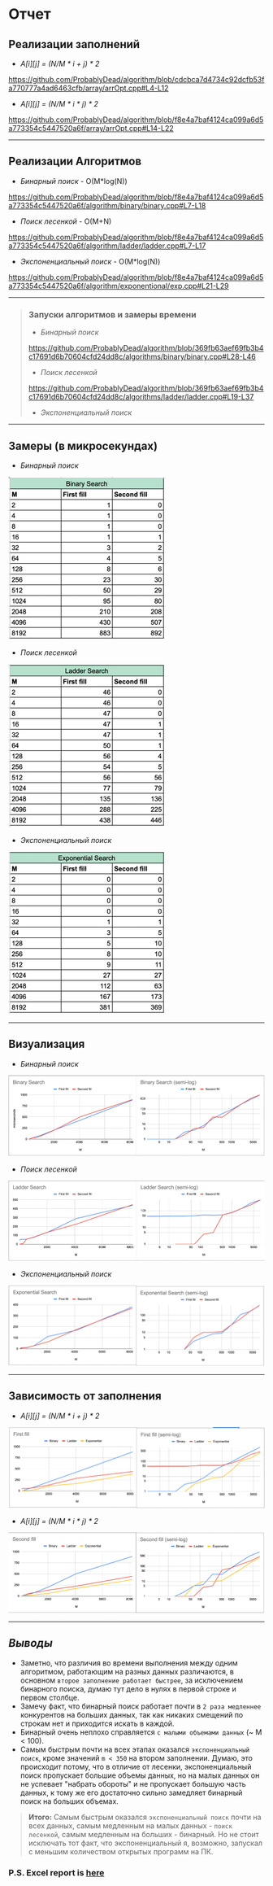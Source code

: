 # Отчет

## Реализации заполнений
* _A[i][j] = (N/M * i + j) * 2_

https://github.com/ProbablyDead/algorithm/blob/cdcbca7d4734c92dcfb53fa770777a4ad6463cfb/array/arrOpt.cpp#L4-L12

* _A[i][j] = (N/M * i * j) * 2_

https://github.com/ProbablyDead/algorithm/blob/f8e4a7baf4124ca099a6d5a773354c5447520a6f/array/arrOpt.cpp#L14-L22

---

## Реализации Алгоритмов

* _Бинарный поиск_ - O(M*log(N))

https://github.com/ProbablyDead/algorithm/blob/f8e4a7baf4124ca099a6d5a773354c5447520a6f/algorithm/binary/binary.cpp#L7-L18

* _Поиск лесенкой_  - O(M+N)

https://github.com/ProbablyDead/algorithm/blob/f8e4a7baf4124ca099a6d5a773354c5447520a6f/algorithm/ladder/ladder.cpp#L7-L17

* _Экспоненциальный поиск_ - O(M*log(N))

https://github.com/ProbablyDead/algorithm/blob/f8e4a7baf4124ca099a6d5a773354c5447520a6f/algorithm/exponentional/exp.cpp#L21-L29

---

> ### Запуски алгоритмов и замеры времени
>
> * _Бинарный поиск_
> 
> https://github.com/ProbablyDead/algorithm/blob/369fb63aef69fb3b4c17691d6b70604cfd24dd8c/algorithms/binary/binary.cpp#L28-L46
> 
> * _Поиск лесенкой_
> 
> https://github.com/ProbablyDead/algorithm/blob/369fb63aef69fb3b4c17691d6b70604cfd24dd8c/algorithms/ladder/ladder.cpp#L19-L37
>
> * _Экспоненциальный поиск_
> 
> 

---

## Замеры (в микросекундах)

* _Бинарный поиск_

![Бинарный поиск](.readmeStuff/measurements/binary.png)

* _Поиск лесенкой_

![Линейный поиск](.readmeStuff/measurements/ladder.png)


* _Экспоненциальный поиск_

![Экспоненциальный поиск](.readmeStuff/measurements/exponential.png)

---

## Визуализация

* _Бинарный поиск_

![Бинарный поиск визуализация](.readmeStuff/visualizations/binary.png)

* _Поиск лесенкой_

![Поиск лесенкой визуализация](.readmeStuff/visualizations/ladder.png)

* _Экспоненциальный поиск_

![Экспоненциальный поиск визуализация](.readmeStuff/visualizations/exponential.png)

---

## Зависимость от заполнения

* _A[i][j] = (N/M * i + j) * 2_

![Первое заполнение](.readmeStuff/visualizations/firstFill.png)

* _A[i][j] = (N/M * i * j) * 2_

![Второе заполнение](.readmeStuff/visualizations/secondFill.png)

---

## _Выводы_

* Заметно, что различия во времени выполнения между одним алгоритмом, работающим на разных данных различаются, 
в основном `второе заполнение работает быстрее`, за исключением бинарного поиска, думаю тут дело в нулях в первой строке
и первом столбце.
* Замечу факт, что бинарный поиск работает почти в `2 раза медленнее` конкурентов на больших данных, так как никаких 
смещений по строкам нет 
и приходится искать в каждой.
* Бинарный очень неплохо справляется `с малыми объемами данных` (~ М < 100).
* Самым быстрым почти на всех этапах оказался `экспоненциальный поиск`, кроме значений `m < 350` на втором заполнении. 
Думаю, это происходит потому, что в отличие от лесенки, экспоненциальный поиск пропускает большие объемы данных, 
но на малых данных он не успевает "набрать обороты" и не пропускает большую часть данных, к тому же его достаточно сильно 
замедляет бинарный поиск на больших объемах.

> __Итого:__ Самым быстрым оказался `экспоненциальный поиск` почти на всех данных,
> самым медленным на малых данных - `поиск лесенкой`, самым медленным на больших - бинарный.
> Но не стоит исключать тот факт, что экспоненциальный я, возможно, запускал с меньшим количеством открытых программ на ПК. 

### P.S. Excel report is [here](https://docs.google.com/spreadsheets/d/1FrxqawflBV525azESpkDQXcTIUvimMBtfz8EOFm53jg/edit?usp=sharing)
